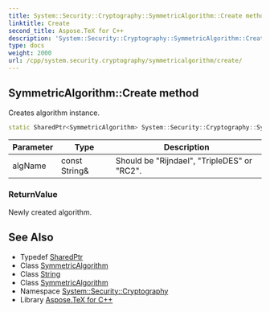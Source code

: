```yaml
---
title: System::Security::Cryptography::SymmetricAlgorithm::Create method
linktitle: Create
second_title: Aspose.TeX for C++
description: 'System::Security::Cryptography::SymmetricAlgorithm::Create method. Creates algorithm instance in C++.'
type: docs
weight: 2000
url: /cpp/system.security.cryptography/symmetricalgorithm/create/
---
```

## SymmetricAlgorithm::Create method


Creates algorithm instance.

```cpp
static SharedPtr<SymmetricAlgorithm> System::Security::Cryptography::SymmetricAlgorithm::Create(const String &algName)
```


| Parameter | Type | Description |
| --- | --- | --- |
| algName | const String\& | Should be "Rijndael", "TripleDES" or "RC2". |

### ReturnValue

Newly created algorithm.

## See Also

* Typedef [SharedPtr](../../../system/sharedptr/)
* Class [SymmetricAlgorithm](../)
* Class [String](../../../system/string/)
* Class [SymmetricAlgorithm](../)
* Namespace [System::Security::Cryptography](../../)
* Library [Aspose.TeX for C++](../../../)
